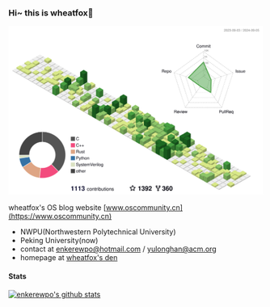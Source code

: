 ### Hi~ this is wheatfox🦊

![](profile-3d-contrib/profile-green-animate.svg)

wheatfox's OS blog website
[www.oscommunity.cn](https://www.oscommunity.cn)

- NWPU(Northwestern Polytechnical University)
- Peking University(now)
- contact at enkerewpo@hotmail.com / yulonghan@acm.org
- homepage at [wheatfox's den](https://wheatfox.dev)

#### Stats
[![enkerewpo's github stats](https://github-readme-stats.vercel.app/api?username=enkerewpo&show_icons=true)](https://github.com/anuraghazra/github-readme-stats)

